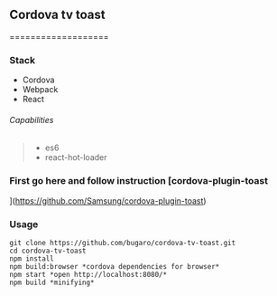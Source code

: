 ## Cordova tv toast
===================
### Stack

* Cordova
* Webpack
* React

###### Capabilities

> * es6
> * react-hot-loader

### First go here and follow instruction [cordova-plugin-toast
](https://github.com/Samsung/cordova-plugin-toast)

### Usage

```
git clone https://github.com/bugaro/cordova-tv-toast.git
cd cordova-tv-toast
npm install
npm build:browser *cordova dependencies for browser*
npm start *open http://localhost:8080/*
npm build *minifying*
```
